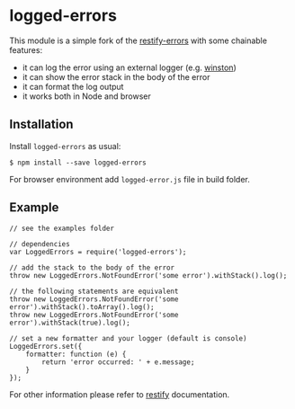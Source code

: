 # logged-errors

This module is a simple fork of the [restify-errors][1] with some chainable features:

- it can log the error using an external logger (e.g. [winston][2])
- it can show the error stack in the body of the error
- it can format the log output
- it works both in Node and browser

## Installation

Install `logged-errors` as usual:

    $ npm install --save logged-errors

For browser environment add `logged-error.js` file in build folder.

## Example

    // see the examples folder

    // dependencies
    var LoggedErrors = require('logged-errors');

    // add the stack to the body of the error
    throw new LoggedErrors.NotFoundError('some error').withStack().log();

    // the following statements are equivalent
    throw new LoggedErrors.NotFoundError('some error').withStack().toArray().log();
    throw new LoggedErrors.NotFoundError('some error').withStack(true).log();

    // set a new formatter and your logger (default is console)
    LoggedErrors.set({
        formatter: function (e) {
            return 'error occurred: ' + e.message;
        }
    });


For other information please refer to [restify][3] documentation.

[1]: https://www.npmjs.org/package/restify-errors
[2]: https://www.npmjs.org/package/winston
[3]: https://www.npmjs.org/package/restify